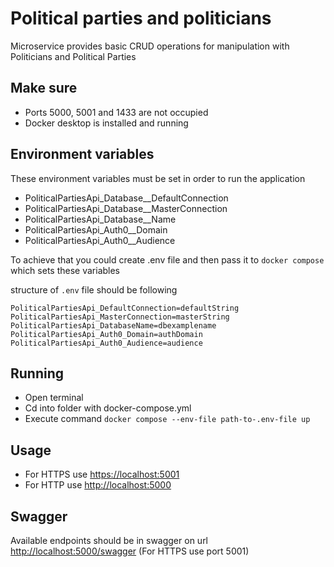 # Political parties and politicians
Microservice provides basic CRUD operations for manipulation with Politicians and Political Parties
## Make sure
- Ports 5000, 5001 and 1433 are not occupied
- Docker desktop is installed and running

## Environment variables
These environment variables must be set in order to run the application

- PoliticalPartiesApi_Database__DefaultConnection
- PoliticalPartiesApi_Database__MasterConnection
- PoliticalPartiesApi_Database__Name
- PoliticalPartiesApi_Auth0__Domain
- PoliticalPartiesApi_Auth0__Audience

To achieve that you could create .env file and then pass it to `docker compose` which sets these variables

structure of `.env` file should be following
```
PoliticalPartiesApi_DefaultConnection=defaultString
PoliticalPartiesApi_MasterConnection=masterString
PoliticalPartiesApi_DatabaseName=dbexamplename
PoliticalPartiesApi_Auth0_Domain=authDomain
PoliticalPartiesApi_Auth0_Audience=audience
```
## Running
- Open terminal
- Cd into folder with docker-compose.yml
- Execute command `docker compose --env-file path-to-.env-file up`

## Usage
- For HTTPS use [https://localhost:5001](https://localhost:5001)
- For HTTP use [http://localhost:5000](http://localhost:5000)

## Swagger
Available endpoints should be in swagger on url [http://localhost:5000/swagger](http://localhost:5000/swagger) (For HTTPS use port 5001)

